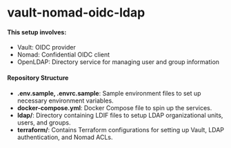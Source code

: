 # vault-nomad-oidc-ldap

#### This setup involves:

- Vault: OIDC provider
- Nomad: Confidential OIDC client
- OpenLDAP: Directory service for managing user and group information

#### Repository Structure

- **.env.sample, .envrc.sample**: Sample environment files to set up necessary environment variables.
- **docker-compose.yml**: Docker Compose file to spin up the services.
- **ldap/**: Directory containing LDIF files to setup LDAP organizational units, users, and groups.
- **terraform/**: Contains Terraform configurations for setting up Vault, LDAP authentication, and Nomad ACLs.